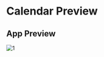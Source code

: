 # Calendar Preview

## App Preview
![1](https://github.com/ldizon8/iOS-Development/blob/master/PartialProjects/CalendarApp/1.png)
